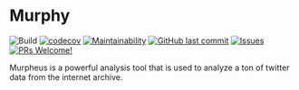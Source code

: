 # Murphy

![Build](https://github.com/Social-Media-Public-Analysis/murpheus/workflows/Build/badge.svg)
[![codecov](https://codecov.io/gh/Social-Media-Public-Analysis/murpheus/branch/master/graph/badge.svg?token=S652XM8QA6)](https://codecov.io/gh/Social-Media-Public-Analysis/murpheus)
[![Maintainability](https://api.codeclimate.com/v1/badges/3207d1f12fc95ac9162e/maintainability)](https://codeclimate.com/github/Social-Media-Public-Analysis/murpheus/maintainability)
[![GitHub last commit](https://img.shields.io/github/last-commit/Social-Media-Public-Analysis/murpheus.svg?style=flat)]()
[![Issues](https://img.shields.io/github/issues-raw/Social-Media-Public-Analysis/murpheus.svg?maxAge=25000)](https://github.com/Twitter-Public-Analysis/Twitter-Public-Analysis/issues)
[![PRs Welcome!](https://img.shields.io/badge/PRs-welcome-brightgreen.svg?style=flat-square)](https://github.com/Social-Media-Public-Analysis/murpheus/pulls)


Murpheus is a powerful analysis tool that is used to analyze a ton of twitter data from the internet archive.
